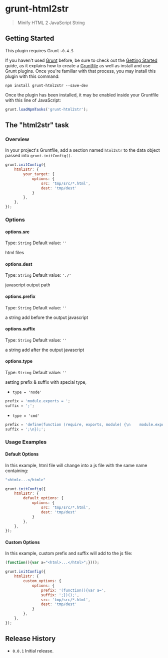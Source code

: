 # grunt-html2str

> Minify HTML 2 JavaScript String

## Getting Started
This plugin requires Grunt `~0.4.5`

If you haven't used [Grunt](http://gruntjs.com/) before, be sure to check out the [Getting Started](http://gruntjs.com/getting-started) guide, as it explains how to create a [Gruntfile](http://gruntjs.com/sample-gruntfile) as well as install and use Grunt plugins. Once you're familiar with that process, you may install this plugin with this command:

```shell
npm install grunt-html2str --save-dev
```

Once the plugin has been installed, it may be enabled inside your Gruntfile with this line of JavaScript:

```js
grunt.loadNpmTasks('grunt-html2str');
```

## The "html2str" task

### Overview
In your project's Gruntfile, add a section named `html2str` to the data object passed into `grunt.initConfig()`.

```js
grunt.initConfig({
    html2str: {
        your_target: {    
            options: {
                src: 'tmp/src/*.html',
                dest: 'tmp/dest'
            }
        },
    },
});
```

### Options

#### options.src
Type: `String`
Default value: `''`

html files

#### options.dest
Type: `String`
Default value: `'./'`

javascript output path

#### options.prefix
Type: `String`
Default value: `''`

a string add before the output javascript

#### options.suffix
Type: `String`
Default value: `''`

a string add after the output javascript


#### options.type
Type: `String`
Default value: `''`

setting prefix & suffix with special type, 

- `type = 'node'`

```js
prefix = 'module.exports = ';
suffix = ';';
```

- `type = 'cmd'`

```js
prefix = 'define(function (require, exports, module) {\n    module.exports = ';
suffix = ';\n});';
```

### Usage Examples

#### Default Options
In this example, html file will change into a js file with the same name containing:

```js
"<html>...</html>"
```

```js
grunt.initConfig({
    html2str: {
        default_options: {    
            options: {
                src: 'tmp/src/*.html',
                dest: 'tmp/dest'
            }
        },
    },
});
```

#### Custom Options
In this example, custom prefix and suffix will add to the js file:

```js
(function(){var a="<html>...</html>";})();
```

```js
grunt.initConfig({
    html2str: {
        custom_options: {    
            options: {
                prefix: '(function(){var a=',
                suffix: ';})();',
                src: 'tmp/src/*.html',
                dest: 'tmp/dest'
            }
        },
    },
});
```

## Release History

- `0.0.1` Initial release.

